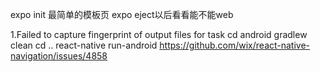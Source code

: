expo init 最简单的模板页
expo eject以后看看能不能web

1.Failed to capture fingerprint of output files for task 
cd android
gradlew clean
cd ..
react-native run-android
https://github.com/wix/react-native-navigation/issues/4858